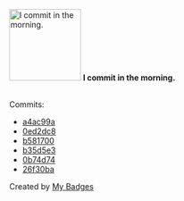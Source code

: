 <img src="https://github.com/my-badges/my-badges/blob/master/src/all-badges/time-of-commit/morning-commits.png?raw=true" alt="I commit in the morning." title="I commit in the morning." width="128">
<strong>I commit in the morning.</strong>
<br><br>

Commits:

- <a href="https://github.com/adib-yg/web/commit/a4ac99a9b56a9a1c8565e5591ca308e2510198ea">a4ac99a</a>
- <a href="https://github.com/adib-yg/web/commit/0ed2dc8d34c12dcc6f44e16e553c7c08a7caed6f">0ed2dc8</a>
- <a href="https://github.com/adib-yg/web/commit/b5817003624ee6cd8e2c61718a4e1d41372996b8">b581700</a>
- <a href="https://github.com/adib-yg/web/commit/b35d5e3f639b67e84d31acc5fb56cdb1e2f14cdf">b35d5e3</a>
- <a href="https://github.com/adib-yg/web/commit/0b74d7466ed96520c69dcad4f6b61301d67306c4">0b74d74</a>
- <a href="https://github.com/adib-yg/web/commit/26f30ba457b82c5f29c2ea10bdf97291839ccd58">26f30ba</a>


Created by <a href="https://github.com/my-badges/my-badges">My Badges</a>
